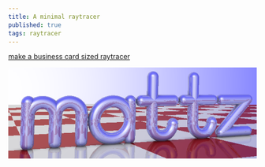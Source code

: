 ```yaml
---
title: A minimal raytracer
published: true
tags: raytracer
---
```

[make a business card sized raytracer](https://mzucker.github.io/2016/08/03/miniray.html)

![example](/images/miniray_3.0.png)